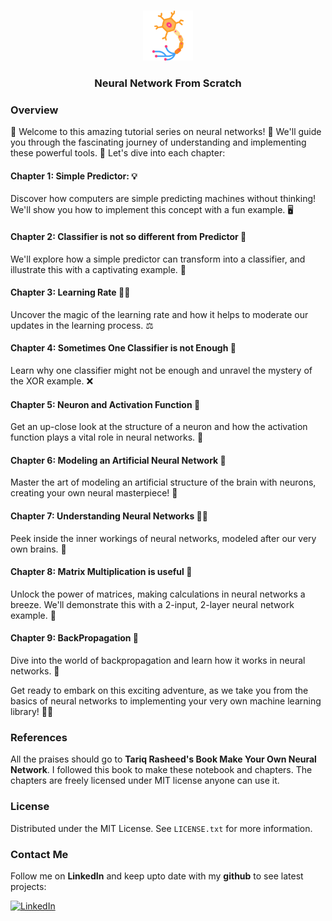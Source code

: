 
<!-- Improved compatibility of back to top link: See: https://github.com/othneildrew/Best-README-Template/pull/73 -->
<a name="readme-top"></a>



<!-- PROJECT LOGO -->
<br />
<div align="center">
  <a href="https://github.com/Zulqarnain-cc34/Neural-Network-From-Scratch">
    <img src="./assets/neuron.png" alt="Logo" width="80" height="80">
  </a>

<h3 align="center"> Neural Network From Scratch </h3>

  <p align="center">
  </p>
</div>



### Overview

🎉 Welcome to this amazing tutorial series on neural networks! 🧠
We'll guide you through the fascinating journey of understanding and implementing these powerful tools. 🚀
Let's dive into each chapter:

#### Chapter 1: Simple Predictor: 💡
Discover how computers are simple predicting machines without thinking!
We'll show you how to implement this concept with a fun example. 🖥️

#### Chapter 2: Classifier is not so different from Predictor 🔄
We'll explore how a simple predictor can transform into a classifier,
and illustrate this with a captivating example. 🎯

#### Chapter 3: Learning Rate 🏃‍♂️
Uncover the magic of the learning rate and how it helps to moderate our updates in the learning process. ⚖️

#### Chapter 4: Sometimes One Classifier is not Enough 🧩
Learn why one classifier might not be enough and unravel the mystery of the XOR example. ❌

#### Chapter 5: Neuron and Activation Function 🧪
Get an up-close look at the structure of a neuron and how the activation function plays a vital role in neural networks. 🔬

#### Chapter 6: Modeling an Artificial Neural Network 🎨
Master the art of modeling an artificial structure of the brain with neurons, creating your own neural masterpiece! 🌟

#### Chapter 7: Understanding Neural Networks 🕵️‍♂️
Peek inside the inner workings of neural networks, modeled after our very own brains. 🧠

#### Chapter 8: Matrix Multiplication is useful 📐
Unlock the power of matrices, making calculations in neural networks a breeze.
We'll demonstrate this with a 2-input, 2-layer neural network example. 🧮

#### Chapter 9: BackPropagation 🌊
Dive into the world of backpropagation and learn how it works in neural networks. 💫

Get ready to embark on this exciting adventure, as we take you from the basics of neural networks to implementing your very own machine learning library! 🤖🌟

### References

All the praises should go to **Tariq Rasheed's Book Make Your Own Neural Network**. I followed this book to make these notebook and chapters. The chapters are freely licensed under MIT license anyone can use it.

### License

Distributed under the MIT License. See `LICENSE.txt` for more information.


### Contact Me

Follow me on **LinkedIn** and keep upto date with my **github** to see latest projects:

[![LinkedIn][linkedin-shield]][linkedin-url]


<!-- https://www.markdownguide.org/basic-syntax/#reference-style-links -->
[linkedin-shield]: https://img.shields.io/badge/-LinkedIn-black.svg?style=for-the-badge&logo=linkedin&colorB=555
[linkedin-url]: https://www.linkedin.com/in/muhammad-zulqarnain-a29664247 
[product-screenshot]: assets/nn.png
